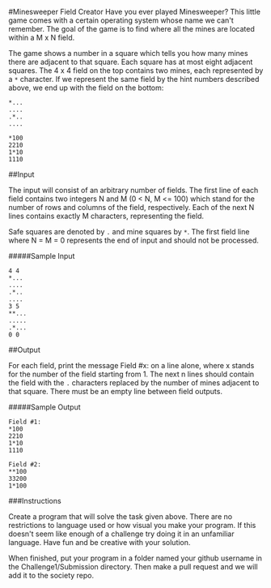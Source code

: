 #Minesweeper Field Creator
Have you ever played Minesweeper? This little game comes with a certain operating system whose name we can't remember. The goal of the game is to find where all the mines are located within a M x N field.  


The game shows a number in a square which tells you how many mines there are adjacent to that square. Each square has at most eight adjacent squares. The 4 x 4 field on the top contains two mines, each represented by a `*` character. If we represent the same field by the hint numbers described above, we end up with the field on the bottom:

    *...
    ....
    .*..
    ....
    
    *100
    2210
    1*10
    1110


##Input

The input will consist of an arbitrary number of fields. The first line of each field contains two integers N and M (0 < N, M <= 100) which stand for the number of rows and columns of the field, respectively. Each of the next N lines contains exactly M characters, representing the field.

Safe squares are denoted by `.` and mine squares by `*`. The first field line where N = M = 0 represents the end of input and should not be processed.

#####Sample Input

    4 4
    *...
    ....
    .*..
    ....
    3 5
    **...
    .....
    .*...
    0 0


##Output

For each field, print the message Field #x: on a line alone, where x stands for the number of the field starting from 1. The next n lines should contain the field with the `.` characters replaced by the number of mines adjacent to that square. There must be an empty line between field outputs.

#####Sample Output
    
    Field #1:
    *100
    2210
    1*10
    1110
    
    Field #2:
    **100
    33200
    1*100


###Instructions

Create a program that will solve the task given above. There are no restrictions to language used or how visual you make your program. If this doesn't seem like enough of a challenge try doing it in an unfamiliar language. Have fun and be creative with your solution.

When finished, put your program in a folder named your github username in the Challenge1/Submission directory. Then make a pull request and we will add it to the society repo.